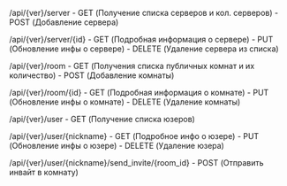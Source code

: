 /api/{ver}/server - GET (Получение списка серверов и кол. серверов)
                  - POST (Добавление сервера)

/api/{ver}/server/{id} - GET (Подробная информация о сервере)
                       - PUT (Обновление инфы о сервере)
                       - DELETE (Удаление сервера из списка)


/api/{ver}/room - GET (Получения списка публичных комнат и их количество)
                - POST (Добавление комнаты)

/api/{ver}/room/{id} - GET (Подробная информация о комнате)
                     - PUT (Обновление инфы о комнате)
                     - DELETE (Удаление комнаты)


/api/{ver}/user - GET (Получение списка юзеров)

/api/{ver}/user/{nickname} - GET (Подробное инфо о юзере)
                           - PUT (Обновление инфы о юзере)
                           - DELETE (Удаление юзера)  

/api/{ver}/user/{nickname}/send_invite/{room_id} - POST (Отправить инвайт в комнату)




